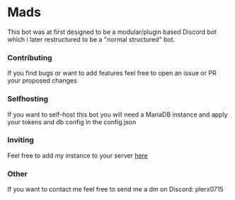 # Mads
This bot was at first designed to be a modular/plugin based Discord bot which i later restructured to be a "normal structured" bot.

### Contributing
If you find bugs or want to add features feel free to open an issue or PR your proposed changes

### Selfhosting
If you want to self-host this bot you will need a MariaDB instance and apply your tokens and db config in the config.json

### Inviting
Feel free to add my instance to your server [here](https://discord.com/oauth2/authorize?client_id=938105479706578945&scope=bot%20applications.commands&permissions=8)

### Other
If you want to contact me feel free to send me a dm on Discord: plerx0715
